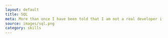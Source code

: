 ```yaml
---
layout: default
title: SQL
meta: More than once I have been told that I am not a real developer if I don't know SQL, so I learned it.
source: images/sql.png
category: skills
---
```


